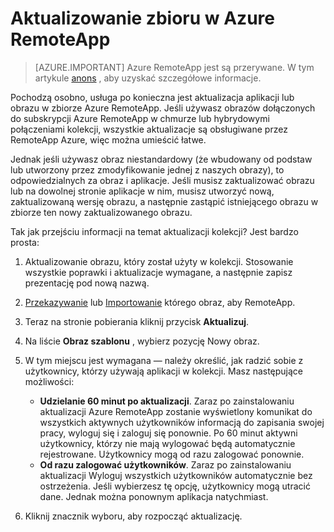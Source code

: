 <properties
   pageTitle="Aktualizowanie kolekcji Azure RemoteApp | Microsoft Azure"
   description="Dowiedz się, jak zaktualizować kolekcji Azure RemoteApp"
   services="remoteapp"
   documentationCenter=""
   authors="lizap"
   manager="mbaldwin"
   editor=""/>

<tags
   ms.service="remoteapp"
   ms.devlang="NA"
   ms.topic="article"
   ms.tgt_pltfrm="NA"
   ms.workload="compute"
   ms.date="08/15/2016"
   ms.author="elizapo"/>

# <a name="update-a-collection-in-azure-remoteapp"></a>Aktualizowanie zbioru w Azure RemoteApp

> [AZURE.IMPORTANT]
> Azure RemoteApp jest są przerywane. W tym artykule [anons](https://go.microsoft.com/fwlink/?linkid=821148) , aby uzyskać szczegółowe informacje.

Pochodzą osobno, usługa po konieczna jest aktualizacja aplikacji lub obrazu w zbiorze Azure RemoteApp. Jeśli używasz obrazów dołączonych do subskrypcji Azure RemoteApp w chmurze lub hybrydowymi połączeniami kolekcji, wszystkie aktualizacje są obsługiwane przez RemoteApp Azure, więc można umieścić łatwe.

Jednak jeśli używasz obraz niestandardowy (że wbudowany od podstaw lub utworzony przez zmodyfikowanie jednej z naszych obrazy), to odpowiedzialnych za obraz i aplikacje. Jeśli musisz zaktualizować obrazu lub na dowolnej stronie aplikacje w nim, musisz utworzyć nową, zaktualizowaną wersję obrazu, a następnie zastąpić istniejącego obrazu w zbiorze ten nowy zaktualizowanego obrazu.

Tak jak przejściu informacji na temat aktualizacji kolekcji? Jest bardzo prosta:

1. Aktualizowanie obrazu, który został użyty w kolekcji. Stosowanie wszystkie poprawki i aktualizacje wymagane, a następnie zapisz prezentację pod nową nazwą.
2. [Przekazywanie](remoteapp-uploadimage.md) lub [Importowanie](remoteapp-image-on-azurevm.md) którego obraz, aby RemoteApp.
3. Teraz na stronie pobierania kliknij przycisk **Aktualizuj**.
4. Na liście **Obraz szablonu** , wybierz pozycję Nowy obraz.
4. W tym miejscu jest wymagana — należy określić, jak radzić sobie z użytkownicy, którzy używają aplikacji w kolekcji. Masz następujące możliwości:
    - **Udzielanie 60 minut po aktualizacji**. Zaraz po zainstalowaniu aktualizacji Azure RemoteApp zostanie wyświetlony komunikat do wszystkich aktywnych użytkowników informacją do zapisania swojej pracy, wyloguj się i zaloguj się ponownie. Po 60 minut aktywni użytkownicy, którzy nie mają wylogować będą automatycznie rejestrowane. Użytkownicy mogą od razu zalogować ponownie.
    - **Od razu zalogować użytkowników**. Zaraz po zainstalowaniu aktualizacji Wyloguj wszystkich użytkowników automatycznie bez ostrzeżenia. Jeśli wybierzesz tę opcję, użytkownicy mogą utracić dane. Jednak można ponownym aplikacja natychmiast.

1. Kliknij znacznik wyboru, aby rozpocząć aktualizację.
